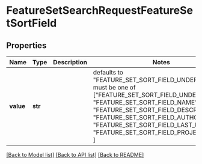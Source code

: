 # FeatureSetSearchRequestFeatureSetSortField


## Properties
Name | Type | Description | Notes
------------ | ------------- | ------------- | -------------
**value** | **str** |  | defaults to "FEATURE_SET_SORT_FIELD_UNDEFINED",  must be one of ["FEATURE_SET_SORT_FIELD_UNDEFINED", "FEATURE_SET_SORT_FIELD_NAME", "FEATURE_SET_SORT_FIELD_DESCRIPTION", "FEATURE_SET_SORT_FIELD_AUTHOR", "FEATURE_SET_SORT_FIELD_LAST_UPDATE", "FEATURE_SET_SORT_FIELD_PROJECT_NAME", ]

[[Back to Model list]](../README.md#documentation-for-models) [[Back to API list]](../README.md#documentation-for-api-endpoints) [[Back to README]](../README.md)


